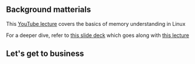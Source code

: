 ## Background matterials

This [YouTube lecture](https://www.youtube.com/watch?v=fNcdBQ-ANkQ) covers the basics of memory understanding in Linux

For a deeper dive, refer to [this slide deck](https://elinux.org/images/4/4c/Ott.pdf) which goes along with [this lecture](https://www.youtube.com/watch?v=7aONIVSXiJ8)

## Let's get to business


